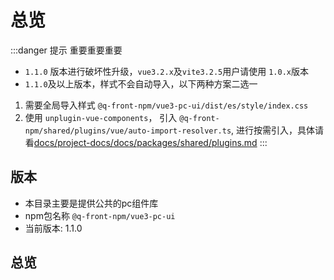 # 总览

:::danger 提示
重要重要重要
- `1.1.0` 版本进行破坏性升级，`vue3.2.x`及`vite3.2.5`用户请使用 `1.0.x`版本
- `1.1.0`及以上版本，样式不会自动导入，以下两种方案二选一
1. 需要全局导入样式 `@q-front-npm/vue3-pc-ui/dist/es/style/index.css`
2. 使用 `unplugin-vue-components`， 引入 `@q-front-npm/shared/plugins/vue/auto-import-resolver.ts`, 进行按需引入，具体请看[docs/project-docs/docs/packages/shared/plugins.md](../shared/plugins.md)
:::

## 版本
- 本目录主要是提供公共的pc组件库
- npm包名称 `@q-front-npm/vue3-pc-ui`
- 当前版本: 1.1.0

## 总览